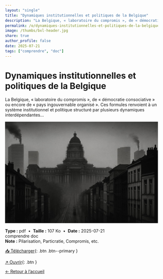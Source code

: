 ```yaml
---
layout: "single"
title: "Dynamiques institutionnelles et politiques de la Belgique"
description: "La Belgique, « laboratoire du compromis », de « démocratie consociative » ou encore de « pays ingouvernable organisé ». Ces formules renvoient à un système institutionnel et politique structuré par plusieurs dynamiques interdépendantes..."
permalink: /o/dynamiques-institutionnelles-et-politiques-de-la-belgique-pilarisation-particratie-compromis-et/
image: /thumbs/bxl-header.jpg
share: true
author_profile: false
date: 2025-07-21
tags: ["comprendre", "doc"]
---
```

# Dynamiques institutionnelles et politiques de la Belgique

La Belgique, « laboratoire du compromis », de « démocratie consociative » ou encore de « pays ingouvernable organisé ». Ces formules renvoient à un système institutionnel et politique structuré par plusieurs dynamiques interdépendantes...

![Aperçu](/thumbs/bxl-header.jpg)

<div class="info-box">
<strong>Type :</strong> pdf &nbsp;•&nbsp; <strong>Taille :</strong> 107 Ko &nbsp;•&nbsp; <strong>Date :</strong> 2025-07-21
</div>


<div class="tags"><span class="tag">comprendre</span> <span class="tag">doc</span></div>

<div class="notice notice--info"><strong>Note :</strong> Pilarisation, Particratie, Compromis, etc.</div>

[📥 Télécharger](/pdfs/myspot.pdf){: .btn .btn--primary }

[↗ Ouvrir](/pdfs/myspot.pdf){: .btn }

[← Retour à l’accueil](/)
